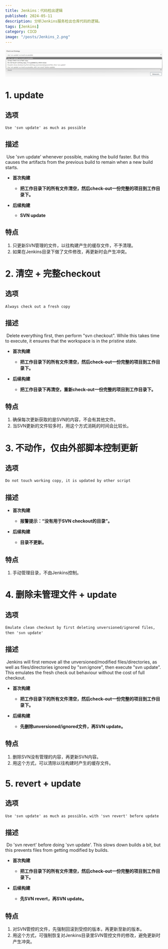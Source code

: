 ```yaml
---
title: Jenkins：代码检出逻辑
published: 2024-05-11
description: 分析Jenkins服务检出仓库代码的逻辑。
tags: [Jenkins]
category: CICD
image: "/posts/Jenkins_2.png"
---
```


![代码检出策略](代码检出策略.jpg)

# 1. update

## 选项

`Use 'svn update' as much as possible`

## 描述

​		Use 'svn update' whenever possible, making the build faster. But this causes the artifacts from the previous build to remain when a new build starts.

- **首次构建**
  - **把工作目录下的所有文件清空，然后check-out一份完整的项目到工作目录下。**

- **后续构建**
  - **SVN update**

## 特点

1. 只更新SVN管理的文件，以往构建产生的缓存文件，不予清理。
2. 如果在Jenkins目录下做了文件修改，再更新时会产生冲突。

# 2. 清空 + 完整checkout

## 选项

`Always check out a fresh copy`

## 描述

​		Delete everything first, then perform "svn checkout". While this takes time to execute, it ensures that the workspace is in the pristine state.

- **首次构建**
  - **把工作目录下的所有文件清空，然后check-out一份完整的项目到工作目录下。**

- **后续构建**
  - **把工作目录下再清空，重新check-out一份完整的项目到工作目录下。**

## 特点

1. 确保每次更新获取的是SVN的内容，不会有其他文件。
2. 当SVN更新的文件较多时，用这个方式消耗的时间会比较长。

# 3. 不动作，仅由外部脚本控制更新

## 选项

`Do not touch working copy, it is updated by other script`

## 描述

- **首次构建**
  - **报警提示：“没有用于SVN checkout的目录”。**

- **后续构建**
  - **目录不更新。**

## 特点

1. 手动管理目录，不由Jenkins控制。

# 4. 删除未管理文件 + update

## 选项

`Emulate clean checkout by first deleting unversioned/ignored files, then 'svn update'`

## 描述

​		Jenkins will first remove all the unversioned/modified files/directories, as well as files/directories ignored by "svn:ignore", then execute "svn update". This emulates the fresh check out behaviour without the cost of full checkout.

- **首次构建**
  - **把工作目录下的所有文件清空，然后check-out一份完整的项目到工作目录下。**

- **后续构建**
  - **先删除unversioned/ignored文件，再SVN update。**

## 特点

1. 删除SVN没有管理的内容，再更新SVN内容。
2. 用这个方式，可以清除以往构建时产生的缓存文件。

# 5. revert + update

## 选项

`Use 'svn update' as much as possible，with 'svn revert' before update`

## 描述

​		Do 'svn revert' before doing 'svn update'. This slows down builds a bit, but this prevents files from getting modified by builds.

- **首次构建**
  - **把工作目录下的所有文件清空，然后check-out一份完整的项目到工作目录下。**

- **后续构建**
  - **先SVN revert，再SVN update。**

## 特点

1. 对SVN管控的文件，先强制回滚到受控的版本，再更新至新的版本。
2. 用这个方式，可强制恢复对Jenkins目录里SVN管控文件的修改，避免更新时产生冲突。